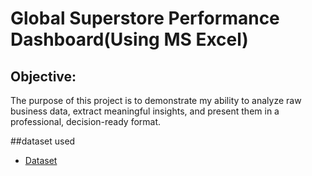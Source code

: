 # Global Superstore Performance Dashboard(Using MS Excel)
## Objective:

The purpose of this project is to demonstrate my ability to analyze raw business data, extract meaningful insights, and present them in a professional, decision-ready format.

##dataset used
-  <a href ="https://www.kaggle.com/datasets/apoorvaappz/global-super-store-dataset">Dataset</a>
